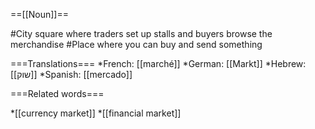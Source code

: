 ==[[Noun]]==

#City square where traders set up stalls and buyers browse the merchandise
#Place where you can buy and send something

===Translations===
*French: [[marché]]
*German: [[Markt]]
*Hebrew: [[שוק]]
*Spanish: [[mercado]]

===Related words===

*[[currency market]]
*[[financial market]]